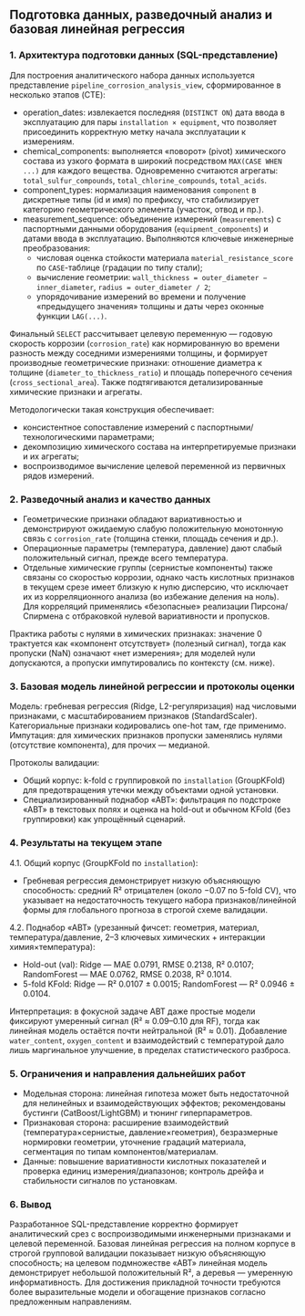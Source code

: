 ## Подготовка данных, разведочный анализ и базовая линейная регрессия

### 1. Архитектура подготовки данных (SQL-представление)
Для построения аналитического набора данных используется представление `pipeline_corrosion_analysis_view`, сформированное в несколько этапов (CTE):

- operation_dates: извлекается последняя (`DISTINCT ON`) дата ввода в эксплуатацию для пары `installation × equipment`, что позволяет присоединить корректную метку начала эксплуатации к измерениям.
- chemical_components: выполняется «поворот» (pivot) химического состава из узкого формата в широкий посредством `MAX(CASE WHEN ...)` для каждого вещества. Одновременно считаются агрегаты: `total_sulfur_compounds`, `total_chlorine_compounds`, `total_acids`.
- component_types: нормализация наименования `component` в дискретные типы (id и имя) по префиксу, что стабилизирует категорию геометрического элемента (участок, отвод и пр.).
- measurement_sequence: объединение измерений (`measurements`) с паспортными данными оборудования (`equipment_components`) и датами ввода в эксплуатацию. Выполняются ключевые инженерные преобразования:
  - числовая оценка стойкости материала `material_resistance_score` по `CASE`-таблице (градации по типу стали);
  - вычисление геометрии: `wall_thickness = outer_diameter − inner_diameter`, `radius = outer_diameter / 2`;
  - упорядочивание измерений во времени и получение «предыдущего значения» толщины и даты через оконные функции `LAG(...)`.

Финальный `SELECT` рассчитывает целевую переменную — годовую скорость коррозии (`corrosion_rate`) как нормированную во времени разность между соседними измерениями толщины, и формирует производные геометрические признаки: отношение диаметра к толщине (`diameter_to_thickness_ratio`) и площадь поперечного сечения (`cross_sectional_area`). Также подтягиваются детализированные химические признаки и агрегаты.

Методологически такая конструкция обеспечивает:
- консистентное сопоставление измерений с паспортными/технологическими параметрами;
- декомпозицию химического состава на интерпретируемые признаки и их агрегаты;
- воспроизводимое вычисление целевой переменной из первичных рядов измерений.

### 2. Разведочный анализ и качество данных
- Геометрические признаки обладают вариативностью и демонстрируют ожидаемую слабую положительную монотонную связь с `corrosion_rate` (толщина стенки, площадь сечения и др.).
- Операционные параметры (температура, давление) дают слабый положительный сигнал, прежде всего температура.
- Отдельные химические группы (сернистые компоненты) также связаны со скоростью коррозии, однако часть кислотных признаков в текущем срезе имеет близкую к нулю дисперсию, что исключает их из корреляционного анализа (во избежание деления на ноль). Для корреляций применялись «безопасные» реализации Пирсона/Спирмена с отбраковкой нулевой вариативности и пропусков.

Практика работы с нулями в химических признаках: значение 0 трактуется как «компонент отсутствует» (полезный сигнал), тогда как пропуски (NaN) означают «нет измерения»; для моделей нули допускаются, а пропуски импутировались по контексту (см. ниже).

### 3. Базовая модель линейной регрессии и протоколы оценки
Модель: гребневая регрессия (Ridge, L2-регуляризация) над числовыми признаками, с масштабированием признаков (StandardScaler). Категориальные признаки кодировались one-hot там, где применимо. Импутация: для химических признаков пропуски заменялись нулями (отсутствие компонента), для прочих — медианой.

Протоколы валидации:
- Общий корпус: k-fold с группировкой по `installation` (GroupKFold) для предотвращения утечки между объектами одной установки.
- Специализированный поднабор «АВТ»: фильтрация по подстроке «АВТ» в текстовых полях и оценка на hold-out и обычном KFold (без группировки) как упрощённый сценарий.

### 4. Результаты на текущем этапе
4.1. Общий корпус (GroupKFold по `installation`):
- Гребневая регрессия демонстрирует низкую объясняющую способность: средний R² отрицателен (около −0.07 по 5-fold CV), что указывает на недостаточность текущего набора признаков/линейной формы для глобального прогноза в строгой схеме валидации.

4.2. Поднабор «АВТ» (урезанный фичсет: геометрия, материал, температура/давление, 2–3 ключевых химических + интеракции химия×температура):
- Hold-out (val): Ridge — MAE 0.0791, RMSE 0.2138, R² 0.0107; RandomForest — MAE 0.0762, RMSE 0.2038, R² 0.1014.
- 5-fold KFold: Ridge — R² 0.0107 ± 0.0015; RandomForest — R² 0.0946 ± 0.0104.

Интерпретация: в фокусной задаче АВТ даже простые модели фиксируют умеренный сигнал (R² ≈ 0.09–0.10 для RF), тогда как линейная модель остаётся почти нейтральной (R² ≈ 0.01). Добавление `water_content`, `oxygen_content` и взаимодействий с температурой дало лишь маргинальное улучшение, в пределах статистического разброса.

### 5. Ограничения и направления дальнейших работ
- Модельная сторона: линейная гипотеза может быть недостаточной для нелинейных и взаимодействующих эффектов; рекомендованы бустинги (CatBoost/LightGBM) и тюнинг гиперпараметров.
- Признаковая сторона: расширение взаимодействий (температура×сернистые, давление×геометрия), безразмерные нормировки геометрии, уточнение градаций материала, сегментация по типам компонентов/материалам.
- Данные: повышение вариативности кислотных показателей и проверка единиц измерения/диапазонов; контроль дрейфа и стабильности сигналов по установкам.

### 6. Вывод
Разработанное SQL-представление корректно формирует аналитический срез с воспроизводимыми инженерными признаками и целевой переменной. Базовая линейная регрессия на полном корпусе в строгой групповой валидации показывает низкую объясняющую способность; на целевом подмножестве «АВТ» линейная модель демонстрирует небольшой положительный R², а деревья — умеренную информативность. Для достижения прикладной точности требуются более выразительные модели и обогащение признаков согласно предложенным направлениям.

